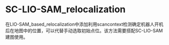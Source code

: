 # SC-LIO-SAM_relocalization
在LIO-SAM_based_relocalization中添加利用scancontext检测确定机器人开机后在地图中的位置，可以代替手动选取初始点位。该方法需要搭配SC-LIO-SAM建图使用。
